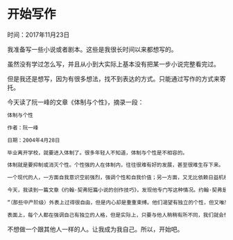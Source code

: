 # 开始写作

时间：2017年11月23日

我准备写一些小说或者剧本。这些是我很长时间以来都想写的。

虽然没有学过怎么写，并且从小到大实际上基本没有把某一步小说完整看完过。

但是我还是想写，因为有很多想法，找不到表达的方式。只能通过写作的方式来寄托。

今天读了阮一峰的文章《体制与个性》，摘录一段：

```markdown
体制与个性

作者：阮一峰

日期：2004年4月28日

毕业离开学校，就要进入体制了。很多年轻人不知道，体制与个性是不相容的。

体制就是要抑制或消灭个性。个性强的人在体制内，往往很难有好的发展，甚至很难生存下来。

一个现代的人，一方面自我意识空前强烈，强调个性和自我价值；另一方面，又无比依赖日益机械化、标准化的工业社会，需要这个社会为他提供生活资料，同时接受社会为他安排的角色。其实，大多数人的个性，注定没有机会显露出来，因为社会不允许你有个性。在我们的生命里，服从社会的需要远远重要于服从自己的需要。从根本上看，我们大多数人都彼此相同，是工业社会这部巨大机器上的一个标准化零件罢了。

今天，我读到一篇文章《约翰·契弗短篇小说的创作技巧》，发现他专门写这种情况。约翰·契弗是美国当代小说家，他笔下的主人公大部分都是上个世纪50年代，美国那些唯唯诺诺、小心谨慎的中产阶级。那些人“敬畏现存体制，唯恐被体制排挤出来，磨光了个性的棱角，适应了体制，同时抛弃了自己的独立性”。他们在公开场合是一副处处服从体制的面孔，私下场合则是另一副厌恶鄙视体制的面孔。

“（那些中产阶级）外表上过得很自由，但是内心却是重重束缚。他们渴望有独立的个性，但又唯恐自己在本质上与别人有差别。”

表面上，每个人都在强调自己有独立的人格，但是实际上，只要与他人稍稍有所不同，我们就会怕得要死，时刻都在提醒自己，一定要装得与其他人一致。
```

不想做一个跟其他人一样的人。让我成为我自己。所以，开始吧。